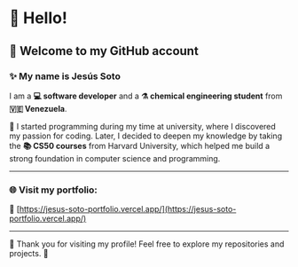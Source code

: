 # 👋 Hello!

## 🌟 Welcome to my GitHub account

### ✨ My name is Jesús Soto
I am a **💻 software developer** and a **⚗️ chemical engineering student** from **🇻🇪 Venezuela**.

🚀 I started programming during my time at university, where I discovered my passion for coding. Later, I decided to deepen my knowledge by taking the **📚 CS50 courses** from Harvard University, which helped me build a strong foundation in computer science and programming.

---

### 🌐 Visit my portfolio:
🔗 [https://jesus-soto-portfolio.vercel.app/](https://jesus-soto-portfolio.vercel.app/)

---

🎉 Thank you for visiting my profile! Feel free to explore my repositories and projects. 🚀